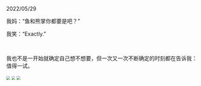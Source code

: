 2022/05/29

我妈：“鱼和熊掌你都要是吧？”

我笑：“Exactly.”

<br />

我也不是一开始就确定自己想不想要，但一次又一次不断确定的时刻都在告诉我：值得一试。

<img src="image/nandeyiyu1.jpeg" style="zoom:60%;" />

<img src="image/nandeyiyu2.jpeg" style="zoom:60%;" />

<img src="image/nandeyiyu3.jpeg" style="zoom:60%;" />